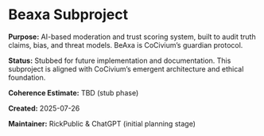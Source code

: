 <!-- Filename: README_beaxa.md -->
# Beaxa Subproject

**Purpose:**
AI-based moderation and trust scoring system, built to audit truth claims, bias, and threat models. BeAxa is CoCivium’s guardian protocol.

**Status:**
Stubbed for future implementation and documentation. This subproject is aligned with CoCivium’s emergent architecture and ethical foundation.

**Coherence Estimate:**
TBD (stub phase)

**Created:** 2025-07-26

**Maintainer:** RickPublic & ChatGPT (initial planning stage)


